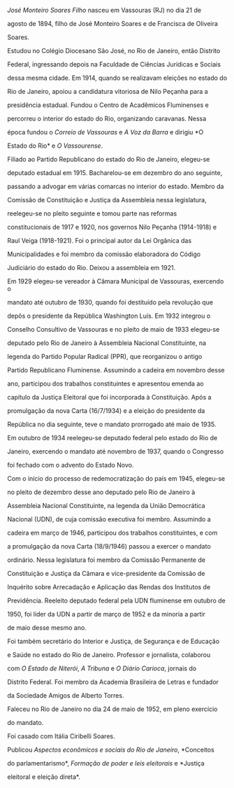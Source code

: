

*José Monteiro Soares Filho* nasceu em Vassouras (RJ) no dia 21 de

agosto de 1894, filho de José Monteiro Soares e de Francisca de Oliveira

Soares.



Estudou no Colégio Diocesano São José, no Rio de Janeiro, então Distrito

Federal, ingressando depois na Faculdade de Ciências Jurídicas e Sociais

dessa mesma cidade. Em 1914, quando se realizavam eleições no estado do

Rio de Janeiro, apoiou a candidatura vitoriosa de Nilo Peçanha para a

presidência estadual. Fundou o Centro de Acadêmicos Fluminenses e

percorreu o interior do estado do Rio, organizando caravanas. Nessa

época fundou o *Correio de Vassouras* e *A Voz da Barra* e dirigiu *O

Estado do Rio* e *O Vassourense*.



Filiado ao Partido Republicano do estado do Rio de Janeiro, elegeu-se

deputado estadual em 1915. Bacharelou-se em dezembro do ano seguinte,

passando a advogar em várias comarcas no interior do estado. Membro da

Comissão de Constituição e Justiça da Assembleia nessa legislatura,

reelegeu-se no pleito seguinte e tomou parte nas reformas

constitucionais de 1917 e 1920, nos governos Nilo Peçanha (1914-1918) e

Raul Veiga (1918-1921). Foi o principal autor da Lei Orgânica das

Municipalidades e foi membro da comissão elaboradora do Código

Judiciário do estado do Rio. Deixou a assembleia em 1921.



Em 1929 elegeu-se vereador à Câmara Municipal de Vassouras, exercendo o

mandato até outubro de 1930, quando foi destituído pela revolução que

depôs o presidente da República Washington Luís. Em 1932 integrou o

Conselho Consultivo de Vassouras e no pleito de maio de 1933 elegeu-se

deputado pelo Rio de Janeiro à Assembleia Nacional Constituinte, na

legenda do Partido Popular Radical (PPR), que reorganizou o antigo

Partido Republicano Fluminense. Assumindo a cadeira em novembro desse

ano, participou dos trabalhos constituintes e apresentou emenda ao

capítulo da Justiça Eleitoral que foi incorporada à Constituição. Após a

promulgação da nova Carta (16/7/1934) e a eleição do presidente da

República no dia seguinte, teve o mandato prorrogado até maio de 1935.

Em outubro de 1934 reelegeu-se deputado federal pelo estado do Rio de

Janeiro, exercendo o mandato até novembro de 1937, quando o Congresso

foi fechado com o advento do Estado Novo.



Com o início do processo de redemocratização do país em 1945, elegeu-se

no pleito de dezembro desse ano deputado pelo Rio de Janeiro à

Assembleia Nacional Constituinte, na legenda da União Democrática

Nacional (UDN), de cuja comissão executiva foi membro. Assumindo a

cadeira em março de 1946, participou dos trabalhos constituintes, e com

a promulgação da nova Carta (18/9/1946) passou a exercer o mandato

ordinário. Nessa legislatura foi membro da Comissão Permanente de

Constituição e Justiça da Câmara e vice-presidente da Comissão de

Inquérito sobre Arrecadação e Aplicação das Rendas dos Institutos de

Previdência. Reeleito deputado federal pela UDN fluminense em outubro de

1950, foi líder da UDN a partir de março de 1952 e da minoria a partir

de maio desse mesmo ano.



Foi também secretário do Interior e Justiça, de Segurança e de Educação

e Saúde no estado do Rio de Janeiro. Professor e jornalista, colaborou

com *O Estado de Niterói*, *A Tribuna* e *O Diário Carioca*, jornais do

Distrito Federal. Foi membro da Academia Brasileira de Letras e fundador

da Sociedade Amigos de Alberto Torres.



Faleceu no Rio de Janeiro no dia 24 de maio de 1952, em pleno exercício

do mandato.



Foi casado com Itália Ciribelli Soares.



Publicou *Aspectos econômicos e sociais do Rio de Janeiro*, *Conceitos

do parlamentarismo*, *Formação de poder e leis eleitorais* e *Justiça

eleitoral e eleição direta*.



